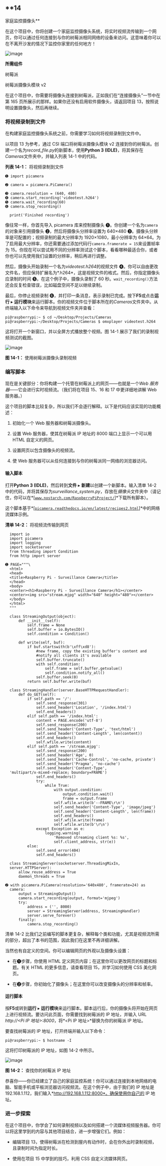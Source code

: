 ## **14

家庭监控摄像头**

在这个项目中，你将创建一个家庭监控摄像头系统，将实时视频流传输到一个网页，你可以通过任何连接到与你的树莓派相同网络的设备来访问。这意味着你可以在不离开沙发的情况下监控你家里的任何地方！

![image](img/f0172-01.jpg)

**所需组件**

树莓派

树莓派摄像头模块 v2

在这个项目中，你需要将摄像头连接到树莓派，正如我们在“连接摄像头”一节中在第 165 页所展示的那样。如果你还没有启用软件摄像头，请返回项目 13，按照说明设置摄像头，然后再继续。

### **将视频录制到文件**

在构建家庭监控摄像头系统之前，你需要学习如何将视频录制到文件中。

以项目 13 为参考，通过 CSI 端口将树莓派摄像头模块 v2 连接到你的树莓派。创建一个名为*record_file.py*的新脚本，使用**Python 3 (IDLE)**，将其保存在*Cameras*文件夹中，并输入列表 14-1 中的代码。

**列表 14-1：** 将视频录制到文件

```
➊ import picamera

➋ camera = picamera.PiCamera()

➌ camera.resolution = (640, 480)
➍ camera.start_recording('videotest.h264')
➎ camera.wait_recording(60)
➏ camera.stop_recording()

  print('Finished recording')
```

像往常一样，你首先导入 picamera 库来控制摄像头 ➊。你创建一个名为`camera`的对象来引用摄像头 ➋，然后将摄像头分辨率设置为 640×480 ➌。摄像头分辨率是可配置的；视频录制的最大分辨率为 1920×1080，最小分辨率为 64×64。为了启用最大分辨率，你还需要通过添加代码行`camera.framerate = 15`来设置帧率为 15。你现在可以尝试用不同的分辨率测试这个脚本，看看哪种最适合你，或者你也可以先使用我们设置的分辨率，稍后再进行调整。

然后，摄像头开始录制一个名为*videotest.h264*的视频文件 ➍。你可以自由更改文件名，但应保持扩展名为*.h264*，这是视频文件的格式。然后，你指定摄像头应录制的时间 ➎。在这个例子中，摄像头录制了 60 秒。`wait_recording()`方法还会反复检查错误，比如磁盘空间不足以继续录制。

最后，你停止视频录制 ➏，并打印一条消息，表示录制已完成。按下**F5**或点击**运行** ▸ **运行模块**来运行脚本。你的视频文件位于脚本所在的*Cameras*文件夹中。从终端输入以下命令来导航到视频文件夹并查看：

```
pi@raspberrypi:~ $ cd ~/Desktop/Projects/Cameras
pi@raspberrypi:~/Desktop/Projects/Cameras $ omxplayer videotest.h264
```

这将打开一个新窗口，并以全屏方式播放整个视频。图 14-1 展示了我们的录制视频测试的截图。

![image](img/f0174-01.jpg)

**图 14-1：** 使用树莓派摄像头录制视频

### **编写脚本**

现在是关键部分：你将构建一个托管在树莓派上的网页——也就是一个*Web 服务器*——它会进行实时视频流。（我们将在项目 15、16 和 17 中更详细地讲解 Web 服务器。）

这个项目的脚本比较复杂，所以我们不会逐行解释。以下是代码应该实现的功能概述：

1.  初始化一个 Web 服务器和树莓派摄像头。

1.  设置 Web 服务器，使其在树莓派 IP 地址的 8000 端口上显示一个可以用 HTML 自定义的网页。

1.  设置网页以包含摄像头的视频流。

1.  使 Web 服务器可以从任何连接到与你的树莓派同一网络的浏览器访问。

#### **输入脚本**

打开**Python 3 (IDLE)**，然后转到**文件** ▸ **新建**以创建一个新脚本。输入清单 14-2 中的代码，并将其保存为*surveillance_system.py*，存放在*摄像头*文件夹中（请记住，你可以在*[[`www.nostarch.com/RaspberryPiProject/`](https://www.nostarch.com/RaspberryPiProject/)]*下载所有脚本）。

这个脚本基于*[[`picamera.readthedocs.io/en/latest/recipes2.html`](http://picamera.readthedocs.io/en/latest/recipes2.html)]*中的网络流媒体示例。

**清单 14-2：** 将视频流传输到网页

```
  import io
  import picamera
  import logging
  import socketserver
  from threading import Condition
  from http import server

➊ PAGE="""\
  <html>
  <head>
  <title>Raspberry Pi - Surveillance Camera</title>
  </head>
  <body>
  <center><h1>Raspberry Pi - Surveillance Camera</h1></center>
  <center><img src="stream.mjpg" width="640" height="480"></center>
  </body>
  </html>
  """

  class StreamingOutput(object):
      def __init__(self):
          self.frame = None
          self.buffer = io.BytesIO()
          self.condition = Condition()

      def write(self, buf):
          if buf.startswith(b'\xff\xd8'):
              #new frame, copy the existing buffer's content and
              #notify all clients it's available
              self.buffer.truncate()
              with self.condition:
                  self.frame = self.buffer.getvalue()
                  self.condition.notify_all()
              self.buffer.seek(0)
          return self.buffer.write(buf)

  class StreamingHandler(server.BaseHTTPRequestHandler):
      def do_GET(self):
          if self.path == '/':
              self.send_response(301)
              self.send_header('Location', '/index.html')
              self.end_headers()
          elif self.path == '/index.html':
              content = PAGE.encode('utf-8')
              self.send_response(200)
              self.send_header('Content-Type', 'text/html')
              self.send_header('Content-Length', len(content))
              self.end_headers()
              self.wfile.write(content)
          elif self.path == '/stream.mjpg':
              self.send_response(200)
              self.send_header('Age', 0)
              self.send_header('Cache-Control', 'no-cache, private')
              self.send_header('Pragma', 'no-cache')
              self.send_header('Content-Type', 
  'multipart/x-mixed-replace; boundary=FRAME')
              self.end_headers()
              try:
                  while True:
                      with output.condition:
                          output.condition.wait()
                          frame = output.frame
                      self.wfile.write(b'--FRAME\r\n')
                      self.send_header('Content-Type', 'image/jpeg')
                      self.send_header('Content-Length', len(frame))
                      self.end_headers()
                      self.wfile.write(frame)
                      self.wfile.write(b'\r\n')
              except Exception as e:
                  logging.warning(
                      'Removed streaming client %s: %s',
                      self.client_address, str(e))
          else:
              self.send_error(404)
              self.end_headers()

  class StreamingServer(socketserver.ThreadingMixIn,
  server.HTTPServer):
      allow_reuse_address = True
      daemon_threads = True

➋ with picamera.PiCamera(resolution='640x480', framerate=24) as
  camera:
      output = StreamingOutput()
      camera.start_recording(output, format='mjpeg')
      try:
          address = ('', 8000)
          server = StreamingServer(address, StreamingHandler)
          server.serve_forever()
      finally:
          camera.stop_recording()
```

清单 14-2 比我们之前编写的脚本更复杂，解释每个类和功能，尤其是视频流所需的部分，超出了本书的范围，因此我们在这里不再详细讲解。

当然也有自定义的空间。你可以编辑网页的外观以及摄像头设置：

+   在➊步骤，你使用 HTML 定义网页内容；在这里你可以更改网页的标题和标题。有关 HTML 的更多信息，请查看项目 15，并学习如何使用 CSS 美化网页。

+   在➋步骤，你初始化了摄像头；在这里你可以改变摄像头的分辨率和帧率。

#### **运行脚本**

按**F5**或转到**运行** ▸ **运行模块**来运行脚本。脚本运行后，你的摄像头将开始在网页上进行视频流。要访问此页面，你需要找到树莓派的 IP 地址，并输入 URL *http://<Pi IP 地址>:8000*，将*<Pi IP 地址>*替换为你的树莓派 IP 地址。

要查找树莓派的 IP 地址，打开终端并输入以下命令：

```
pi@raspberrypi:~ $ hostname -I
```

这将打印树莓派的 IP 地址，如图 14-2 中所示。

![image](img/f0177-01.jpg)

**图 14-2：** 查找你的树莓派 IP 地址

恭喜你——你已经建立了自己的家庭监控系统！你可以通过连接到本地网络的电脑、智能手机或平板浏览器访问视频流。在这个例子中，由于我们的 IP 地址是 192.168.1.112，我们输入*http://192.168.1.112:8000*。确保使用你自己的 IP 地址。

### **进一步探索**

在这个项目中，你学会了如何录制视频以及如何搭建一个流媒体视频服务器。你可以将这里学到的内容与其他项目结合，进一步增强它们。例如：

+   编辑项目 13，使得树莓派在检测到屋内有动作时，会在你外出时录制视频，且录制时间为指定时长。

+   使用在项目 15 中学到的技巧，利用 CSS 自定义流媒体网页。
